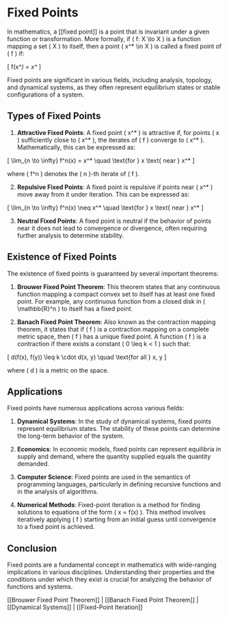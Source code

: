 
# Fixed Points

In mathematics, a [[fixed point]] is a point that is invariant under a given function or transformation. More formally, if \( f: X \to X \) is a function mapping a set \( X \) to itself, then a point \( x^* \in X \) is called a fixed point of \( f \) if:

\[
f(x^*) = x^*
\]

Fixed points are significant in various fields, including analysis, topology, and dynamical systems, as they often represent equilibrium states or stable configurations of a system.

## Types of Fixed Points

1. **Attractive Fixed Points**: A fixed point \( x^* \) is attractive if, for points \( x \) sufficiently close to \( x^* \), the iterates of \( f \) converge to \( x^* \). Mathematically, this can be expressed as:

\[
\lim_{n \to \infty} f^n(x) = x^* \quad \text{for } x \text{ near } x^*
\]

where \( f^n \) denotes the \( n \)-th iterate of \( f \).

2. **Repulsive Fixed Points**: A fixed point is repulsive if points near \( x^* \) move away from it under iteration. This can be expressed as:

\[
\lim_{n \to \infty} f^n(x) \neq x^* \quad \text{for } x \text{ near } x^*
\]

3. **Neutral Fixed Points**: A fixed point is neutral if the behavior of points near it does not lead to convergence or divergence, often requiring further analysis to determine stability.

## Existence of Fixed Points

The existence of fixed points is guaranteed by several important theorems:

1. **Brouwer Fixed Point Theorem**: This theorem states that any continuous function mapping a compact convex set to itself has at least one fixed point. For example, any continuous function from a closed disk in \( \mathbb{R}^n \) to itself has a fixed point.

2. **Banach Fixed Point Theorem**: Also known as the contraction mapping theorem, it states that if \( f \) is a contraction mapping on a complete metric space, then \( f \) has a unique fixed point. A function \( f \) is a contraction if there exists a constant \( 0 \leq k < 1 \) such that:

\[
d(f(x), f(y)) \leq k \cdot d(x, y) \quad \text{for all } x, y
\]

where \( d \) is a metric on the space.

## Applications

Fixed points have numerous applications across various fields:

1. **Dynamical Systems**: In the study of dynamical systems, fixed points represent equilibrium states. The stability of these points can determine the long-term behavior of the system.

2. **Economics**: In economic models, fixed points can represent equilibria in supply and demand, where the quantity supplied equals the quantity demanded.

3. **Computer Science**: Fixed points are used in the semantics of programming languages, particularly in defining recursive functions and in the analysis of algorithms.

4. **Numerical Methods**: Fixed-point iteration is a method for finding solutions to equations of the form \( x = f(x) \). This method involves iteratively applying \( f \) starting from an initial guess until convergence to a fixed point is achieved.

## Conclusion

Fixed points are a fundamental concept in mathematics with wide-ranging implications in various disciplines. Understanding their properties and the conditions under which they exist is crucial for analyzing the behavior of functions and systems.

[[Brouwer Fixed Point Theorem]] | [[Banach Fixed Point Theorem]] | [[Dynamical Systems]] | [[Fixed-Point Iteration]]
